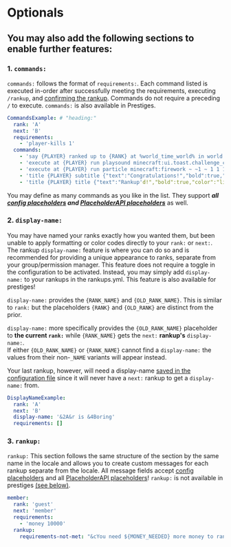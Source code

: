 # Optionals
## You may also add the following sections to enable further features:
### 1. `commands:`
`commands:` follows the format of `requirements:`. Each command listed is executed in-order after successfully meeting the requirements, executing `/rankup`, and [confirming the rankup](https://github.com/okx-code/Rankup3/blob/master/src/main/resources/config.yml#L51). Commands do not require a preceding `/` to execute. `commands:` is also available in Prestiges.  
```yaml
CommandsExample: # "heading:"
  rank: 'A'
  next: 'B'
  requirements:
    - 'player-kills 1'
  commands:
    - 'say {PLAYER} ranked up to {RANK} at %world_time_world% in world: %world_name_world%' # requires PAPI and /papi ecloud download world
    - 'execute at {PLAYER} run playsound minecraft:ui.toast.challenge_complete player {PLAYER} ~ ~ ~' # plays a sound for the player
    - 'execute at {PLAYER} run particle minecraft:firework ~ ~1 ~ 1 1 1 0 30 normal' # makes a firework particle cloud on the player
    - 'title {PLAYER} subtitle {"text":"Congratulations!","bold":true,"color":"aqua"}' # adds a subtitle to the player's screen
    - 'title {PLAYER} title {"text":"Rankup'd!","bold":true,"color":"light_purple"}' # adds a title to the player's screen
```  
You may define as many commands as you like in the list. They support ***all [config placeholders](https://github.com/okx-code/Rankup3/wiki/Config-Placeholders) and [PlaceholderAPI placeholders](https://github.com/PlaceholderAPI/PlaceholderAPI/wiki/Placeholders)*** as well.
### 2. `display-name:`
You may have named your ranks exactly how you wanted them, but been unable to apply formatting or color codes directly to your `rank:` or `next:`.  
The rankup `display-name:` feature is where you can do so and is recommended for providing a unique appearance to ranks, separate from your group/permission manager. This feature does not require a toggle in the configuration to be activated. Instead, you may simply add `display-name:` to your rankups in the rankups.yml. This feature is also available for prestiges!
 
`display-name:` provides the `{RANK_NAME}` and `{OLD_RANK_NAME}`. This is similar to `rank:` but the placeholders `{RANK}` and `{OLD_RANK}` are distinct from the prior.  

`display-name:` more specifically provides the `{OLD_RANK_NAME}` placeholder to **the current `rank:`** while `{RANK_NAME}` gets the `next:` **rankup's** `display-name:`.  
If either `{OLD_RANK_NAME}` or `{RANK_NAME}` cannot find a `display-name:` the values from their non-`_NAME` variants will appear instead.  

Your last rankup, however, will need a display-name [saved in the configuration file](https://github.com/okx-code/Rankup3/blob/master/src/main/resources/config.yml#L96) since it will never have a `next:` rankup to get a `display-name:` from.     
```yaml
DisplayNameExample:
  rank: 'A'
  next: 'B'
  display-name: '&2A&r is &4Boring'
  requirements: []
```

### 3. `rankup:`  
`rankup:` This section follows the same structure of the section by the same name in the locale and allows you to create custom messages for each rankup separate from the locale. All message fields accept [config placeholders](https://github.com/okx-code/Rankup3/wiki/Config-Placeholders) and all [PlaceholderAPI placeholders](https://github.com/PlaceholderAPI/PlaceholderAPI/wiki/Placeholders)! `rankup:` is not available in prestiges [(see below)](#message-me).  
```yaml
member:
  rank: 'guest'
  next: 'member'
  requirements:
    - 'money 10000'
  rankup:
    requirements-not-met: "&cYou need ${MONEY_NEEDED} more money to rankup."
```
